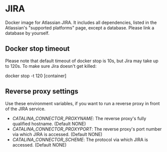 # JIRA
Docker image for Atlassian JIRA. It includes all dependencies, listed in the Atlassian's "supported platforms" page, except a database. Please link a database by yourself.

## Docker stop timeout
Please note that default timeout of docker stop is 10s, but Jira may take up to
120s. To make sure Jira doesn't get killed:

docker stop -t 120 [container]

## Reverse proxy settings
Use these environment variables, if you want to run a reverse proxy in front of the JIRA service.

 * *CATALINA_CONNECTOR_PROXYNAME*: The reverse proxy's fully qualified hostname. (Default NONE)
 * *CATALINA_CONNECTOR_PROXYPORT*: The reverse proxy's port number via which JIRA is accessed. (Default NONE)
 * *CATALINA_CONNECTOR_SCHEME*: The protocol via which JIRA is accessed. (Default NONE)
